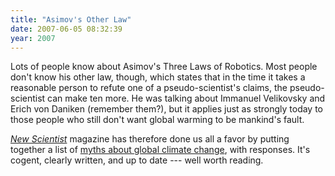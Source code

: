```yaml
---
title: "Asimov's Other Law"
date: 2007-06-05 08:32:39
year: 2007
---
```

Lots of people know about Asimov's Three Laws of Robotics.  Most people don't know his other law, though, which states that in the time it takes a reasonable person to refute one of a pseudo-scientist's claims, the pseudo-scientist can make ten more.  He was talking about Immanuel Velikovsky and Erich von Daniken (remember them?), but it applies just as strongly today to those people who still don't want global warming to be mankind's fault.

<a href="http://www.newscientist.com"><em>New Scientist</em></a> magazine has therefore done us all a favor by putting together a list of <a href="http://environment.newscientist.com/channel/earth/dn11462">myths about global climate change</a>, with responses.  It's cogent, clearly written, and up to date --- well worth reading.
